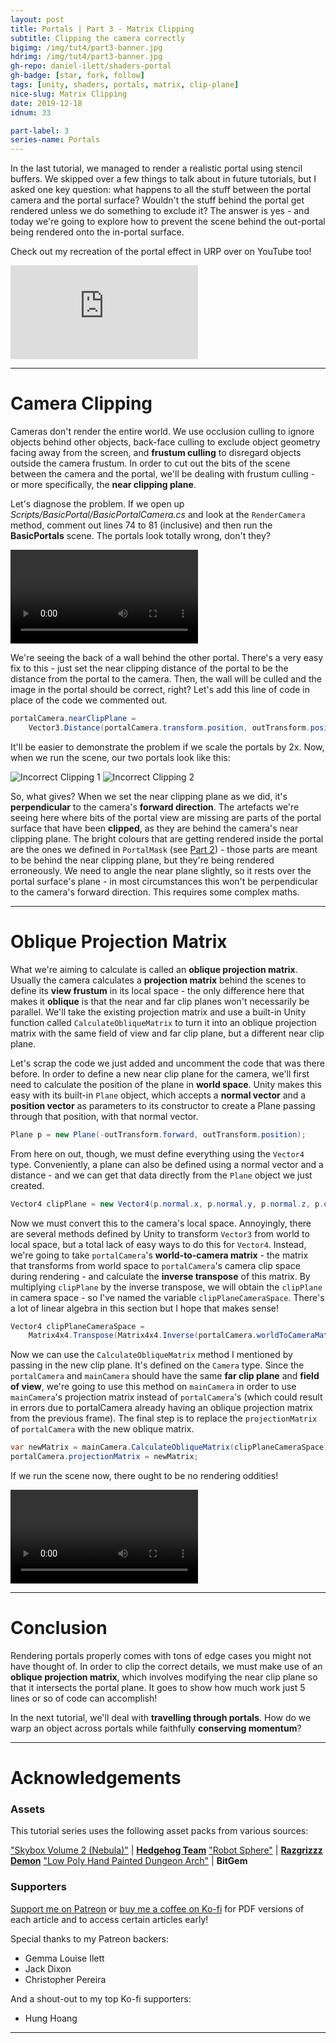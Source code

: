 ```yaml
---
layout: post
title: Portals | Part 3 - Matrix Clipping
subtitle: Clipping the camera correctly
bigimg: /img/tut4/part3-banner.jpg
hdrimg: /img/tut4/part3-banner.jpg
gh-repo: daniel-ilett/shaders-portal
gh-badge: [star, fork, follow]
tags: [unity, shaders, portals, matrix, clip-plane]
nice-slug: Matrix Clipping
date: 2019-12-18
idnum: 33

part-label: 3
series-name: Portals
---
```


In the last tutorial, we managed to render a realistic portal using stencil buffers. We skipped over a few things to talk about in future tutorials, but I asked one key question: what happens to all the stuff between the portal camera and the portal surface? Wouldn't the stuff behind the portal get rendered unless we do something to exclude it? The answer is yes - and today we're going to explore how to prevent the scene behind the out-portal being rendered onto the in-portal surface.

Check out my recreation of the portal effect in URP over on YouTube too!

<div class="video-embed">
<iframe src="https://www.youtube.com/embed/PkGjYig8avo" frameborder="0" allow="accelerometer; autoplay; encrypted-media; gyroscope; picture-in-picture" allowfullscreen class="center-image lazyload"></iframe>
</div>

<hr/>

# Camera Clipping

Cameras don't render the entire world. We use occlusion culling to ignore objects behind other objects, back-face culling to exclude object geometry facing away from the screen, and **frustum culling** to disregard objects outside the camera frustum. In order to cut out the bits of the scene between the camera and the portal, we'll be dealing with frustum culling - or more specifically, the **near clipping plane**.

Let's diagnose the problem. If we open up *Scripts/BasicPortal/BasicPortalCamera.cs* and look at the `RenderCamera` method, comment out lines 74 to 81 (inclusive) and then run the **BasicPortals** scene. The portals look totally wrong, don't they?

<div class="embed-responsive embed-responsive-16by9">
<video loop autoplay class="lazyload embed-responsive-item">
    <source src="/img/tut4/part3-no-near-clip.mp4" type="video/mp4">
    Your browser does not support the video tag.
</video>
</div>

We're seeing the back of a wall behind the other portal. There's a very easy fix to this - just set the near clipping distance of the portal to be the distance from the portal to the camera. Then, the wall will be culled and the image in the portal should be correct, right? Let's add this line of code in place of the code we commented out.

~~~csharp
portalCamera.nearClipPlane = 
    Vector3.Distance(portalCamera.transform.position, outTransform.position);
~~~

It'll be easier to demonstrate the problem if we scale the portals by 2x. Now, when we run the scene, our two portals look like this:

<img data-src="/img/tut4/part3-wrong-clip-1.jpg" class="center-image lazyload" alt="Incorrect Clipping 1">

<img data-src="/img/tut4/part3-wrong-clip-2.jpg" class="center-image lazyload" alt="Incorrect Clipping 2">

So, what gives? When we set the near clipping plane as we did, it's **perpendicular** to the camera's **forward direction**. The artefacts we're seeing here where bits of the portal view are missing are parts of the portal surface that have been **clipped**, as they are behind the camera's near clipping plane. The bright colours that are getting rendered inside the portal are the ones we defined in `PortalMask` (see [Part 2](https://danielilett.com/2019-12-14-tut4-2-portal-rendering/)) - those parts are meant to be behind the near clipping plane, but they're being rendered erroneously. We need to angle the near plane slightly, so it rests over the portal surface's plane - in most circumstances this won't be perpendicular to the camera's forward direction. This requires some complex maths.

<script async src="https://pagead2.googlesyndication.com/pagead/js/adsbygoogle.js"></script>
<ins class="adsbygoogle"
     style="display:block; text-align:center;"
     data-ad-layout="in-article"
     data-ad-format="fluid"
     data-ad-client="ca-pub-5101496396569275"
     data-ad-slot="3740606711"></ins>
<script>
     (adsbygoogle = window.adsbygoogle || []).push({});
</script>

<hr/>

# Oblique Projection Matrix

What we're aiming to calculate is called an **oblique projection matrix**. Usually the camera calculates a **projection matrix** behind the scenes to define its **view frustum** in its local space - the only difference here that makes it **oblique** is that the near and far clip planes won't necessarily be parallel. We'll take the existing projection matrix and use a built-in Unity function called `CalculateObliqueMatrix` to turn it into an oblique projection matrix with the same field of view and far clip plane, but a different near clip plane.

Let's scrap the code we just added and uncomment the code that was there before. In order to define a new near clip plane for the camera, we'll first need to calculate the position of the plane in **world space**. Unity makes this easy with its built-in `Plane` object, which accepts a **normal vector** and a **position vector** as parameters to its constructor to create a Plane passing through that position, with that normal vector.

~~~csharp
Plane p = new Plane(-outTransform.forward, outTransform.position);
~~~

From here on out, though, we must define everything using the `Vector4` type. Conveniently, a plane can also be defined using a normal vector and a distance - and we can get that data directly from the `Plane` object we just created.

~~~csharp
Vector4 clipPlane = new Vector4(p.normal.x, p.normal.y, p.normal.z, p.distance);
~~~

Now we must convert this to the camera's local space. Annoyingly, there are several methods defined by Unity to transform `Vector3` from world to local space, but a total lack of easy ways to do this for `Vector4`. Instead, we're going to take `portalCamera`'s **world-to-camera matrix** - the matrix that transforms from world space to `portalCamera`'s camera clip space during rendering - and calculate the **inverse transpose** of this matrix. By multiplying `clipPlane` by the inverse transpose, we will obtain the `clipPlane` in camera space - so I've named the variable `clipPlaneCameraSpace`. There's a lot of linear algebra in this section but I hope that makes sense! 

~~~csharp
Vector4 clipPlaneCameraSpace =
    Matrix4x4.Transpose(Matrix4x4.Inverse(portalCamera.worldToCameraMatrix)) * clipPlane;
~~~

Now we can use the `CalculateObliqueMatrix` method I mentioned by passing in the new clip plane. It's defined on the `Camera` type. Since the `portalCamera` and `mainCamera` should have the same **far clip plane** and **field of view**, we're going to use this method on `mainCamera` in order to use `mainCamera`'s projection matrix instead of `portalCamera`'s (which could result in errors due to portalCamera already having an oblique projection matrix from the previous frame). The final step is to replace the `projectionMatrix` of `portalCamera` with the new oblique matrix.

~~~csharp
var newMatrix = mainCamera.CalculateObliqueMatrix(clipPlaneCameraSpace);
portalCamera.projectionMatrix = newMatrix;
~~~

If we run the scene now, there ought to be no rendering oddities!

<div class="embed-responsive embed-responsive-16by9">
<video loop autoplay class="lazyload embed-responsive-item">
    <source src="/img/tut4/part3-correct-clip.mp4" type="video/mp4">
    Your browser does not support the video tag.
</video>
</div>

<script async src="https://pagead2.googlesyndication.com/pagead/js/adsbygoogle.js"></script>
<ins class="adsbygoogle"
     style="display:block; text-align:center;"
     data-ad-layout="in-article"
     data-ad-format="fluid"
     data-ad-client="ca-pub-5101496396569275"
     data-ad-slot="3740606711"></ins>
<script>
     (adsbygoogle = window.adsbygoogle || []).push({});
</script>

<hr/>

# Conclusion

Rendering portals properly comes with tons of edge cases you might not have thought of. In order to clip the correct details, we must  make use of an **oblique projection matrix**, which involves modifying the near clip plane so that it intersects the portal plane. It goes to show how much work just 5 lines or so of code can accomplish!

In the next tutorial, we'll deal with **travelling through portals**. How do we warp an object across portals while faithfully **conserving momentum**?

<hr/>

# Acknowledgements

### Assets

This tutorial series uses the following asset packs from various sources:

["Skybox Volume 2 (Nebula)"](https://assetstore.unity.com/packages/2d/textures-materials/sky/skybox-volume-2-nebula-3392) | [**Hedgehog Team**](https://assetstore.unity.com/publishers/1351)
["Robot Sphere"](https://assetstore.unity.com/packages/3d/characters/robots/robot-sphere-136226) | [**Razgrizzz Demon**](https://assetstore.unity.com/publishers/27109)
["Low Poly Hand Painted Dungeon Arch"](https://sketchfab.com/3d-models/low-poly-hand-painted-dungeon-arch-0040f94c8efd43639d8010874e4fefb6) | **BitGem**

### Supporters

[Support me on Patreon](https://www.patreon.com/danielilett) or [buy me a coffee on Ko-fi](https://ko-fi.com/danielilett) for PDF versions of each article and to access certain articles early!

Special thanks to my Patreon backers:

- Gemma Louise Ilett
- Jack Dixon
- Christopher Pereira

And a shout-out to my top Ko-fi supporters:

- Hung Hoang

<hr/>
